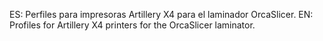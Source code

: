 ES: Perfiles para impresoras Artillery X4 para el laminador OrcaSlicer.
EN: Profiles for Artillery X4 printers for the OrcaSlicer laminator.
